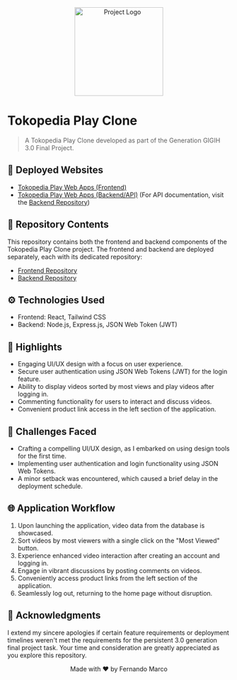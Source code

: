 <div align="center">
  <img src="path/to/your/logo.png" alt="Project Logo" width="200">
</div>

# Tokopedia Play Clone

> A Tokopedia Play Clone developed as part of the Generation GIGIH 3.0 Final Project.

## 🚀 Deployed Websites

- [Tokopedia Play Web Apps (Frontend)](https://front-end-final-project-gg30.vercel.app/)
- [Tokopedia Play Web Apps (Backend/API)](https://back-end-final-project-gg30.vercel.app/)
  (For API documentation, visit the [Backend Repository](https://github.com/Marco3072003/back-end-final-project))

## 📁 Repository Contents

This repository contains both the frontend and backend components of the Tokopedia Play Clone project. The frontend and backend are deployed separately, each with its dedicated repository:

- [Frontend Repository](https://github.com/Marco3072003/front-end-final-project)
- [Backend Repository](https://github.com/Marco3072003/back-end-final-project)

## ⚙️ Technologies Used

- Frontend: React, Tailwind CSS
- Backend: Node.js, Express.js, JSON Web Token (JWT)

## 🌟 Highlights

- Engaging UI/UX design with a focus on user experience.
- Secure user authentication using JSON Web Tokens (JWT) for the login feature.
- Ability to display videos sorted by most views and play videos after logging in.
- Commenting functionality for users to interact and discuss videos.
- Convenient product link access in the left section of the application.

## 🧠 Challenges Faced

- Crafting a compelling UI/UX design, as I embarked on using design tools for the first time.
- Implementing user authentication and login functionality using JSON Web Tokens.
- A minor setback was encountered, which caused a brief delay in the deployment schedule.

## 🌐 Application Workflow

1. Upon launching the application, video data from the database is showcased.
2. Sort videos by most viewers with a single click on the "Most Viewed" button.
3. Experience enhanced video interaction after creating an account and logging in.
4. Engage in vibrant discussions by posting comments on videos.
5. Conveniently access product links from the left section of the application.
6. Seamlessly log out, returning to the home page without disruption.

## 🙏 Acknowledgments

I extend my sincere apologies if certain feature requirements or deployment timelines weren't met the requirements for the persistent 3.0 generation final project task. Your time and consideration are greatly appreciated as you explore this repository.

<div align="center">
  Made with ❤️ by Fernando Marco
</div>
